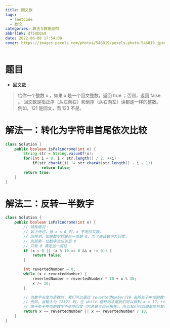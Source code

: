 ```yaml
---
title: 回文数
tags:
  - leetcode
  - 数论
categories: 算法与数据结构
abbrlink: df58b0a0
date: 2022-06-08 17:54:09
cover: https://images.pexels.com/photos/546819/pexels-photo-546819.jpeg?auto=compress&cs=tinysrgb&dpr=2&w=500
---
```


# 题目

- [回文数](https://leetcode.cn/problems/palindrome-number/)

> 给你一个整数 x ，如果 x 是一个回文整数，返回 true ；否则，返回 false 。
> 回文数是指正序（从左向右）和倒序（从右向左）读都是一样的整数。
> 例如，121 是回文，而 123 不是。

# 解法一：转化为字符串首尾依次比较

```java
class Solution {
    public boolean isPalindrome(int x) {
        String str = String.valueOf(x);
        for(int i = 0; i < str.length() / 2; ++i)
            if(str.charAt(i) != str.charAt(str.length() - i - 1))
                return false;
        return true;
    }
}
```

# 解法二：反转一半数字

```java
class Solution {
    public boolean isPalindrome(int x) {
        // 特殊情况：
        // 如上所述，当 x < 0 时，x 不是回文数。
        // 同样地，如果数字的最后一位是 0，为了使该数字为回文，
        // 则其第一位数字也应该是 0
        // 只有 0 满足这一属性
        if (x < 0 || (x % 10 == 0 && x != 0)) {
            return false;
        }

        int revertedNumber = 0;
        while (x > revertedNumber) {
            revertedNumber = revertedNumber * 10 + x % 10;
            x /= 10;
        }

        // 当数字长度为奇数时，我们可以通过 revertedNumber/10 去除处于中位的数字。
        // 例如，当输入为 12321 时，在 while 循环的末尾我们可以得到 x = 12，revertedNumber = 123，
        // 由于处于中位的数字不影响回文（它总是与自己相等），所以我们可以简单地将其去除。
        return x == revertedNumber || x == revertedNumber / 10;
    }
}
```